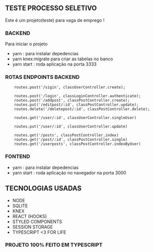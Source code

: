 ## TESTE PROCESSO SELETIVO

Este é um projeto(teste) para vaga de emprego ! 


### BACKEND

Para iniciar o projeto

- yarn : para instalar depedencias 
- yarn knex:migrate para criar as tabelas no banco 
- yarn start  : roda aplicação na porta 3333

### ROTAS ENDPOINTS BACKEND

```
    routes.post('/sigin', classUserController.create);

    routes.post('/login', classLoginController.authenticate);
    routes.post('/addpost', classPostController.create);
    routes.put('/editpost/:id', classPostController.update);
    routes.delete('/deletepost/:id', classPostController.delete);

    routes.get('/user/:id', classUserController.singleUser)

    routes.put('/user/:id', classUserController.update)

    routes.get('/posts', classPostController.index)
    routes.get('/post/:id', classPostController.single)
    routes.get('/userposts', classPostController.indexByUser)

 ```   

### FONTEND

- yarn : para instalar depedencias 
- yarn start : roda aplicação no navegador na porta 3000




## TECNOLOGIAS USADAS

- NODE 
- SQLITE
- KNEX 
- REACT (HOOKS) 
- STYLED COMPONENTS
- SESSION STORAGE
- TYPESCRIPT <3 FOR LIFE 

### PROJETO 100% FEITO EM TYPESCRIPT


